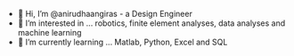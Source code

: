 - 👋 Hi, I’m @anirudhaangiras - a Design Engineer
- 👀 I’m interested in ... robotics, finite element analyses, data analyses and machine learning
- 🌱 I’m currently learning ... Matlab, Python, Excel and SQL

<!---
anirudhaangiras/anirudhaangiras is a ✨ special ✨ repository because its `README.md` (this file) appears on your GitHub profile.
You can click the Preview link to take a look at your changes.
--->
